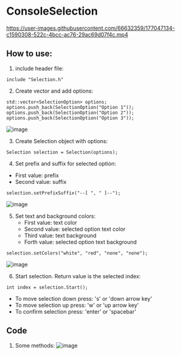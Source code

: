 # ConsoleSelection

https://user-images.githubusercontent.com/66632359/177047134-c1590308-522c-4bcc-ac76-29ac69d07f4c.mp4

## How to use:
1. include header file: 
```
include "Selection.h"
```
2. Create vector and add options:
```
std::vector<SelectionOption> options;
options.push_back(SelectionOption("Option 1"));
options.push_back(SelectionOption("Option 2"));
options.push_back(SelectionOption("Option 3"));
```
![image](https://user-images.githubusercontent.com/66632359/177047264-a7379070-5ae2-41b2-a33a-d0519716d18a.png)

3. Create Selection object with options:
```
Selection selection = Selection(options);
```
4. Set prefix and suffix for selected option:
  - First value: prefix
  - Second value: suffix
```
selection.setPrefixSuffix("--[ ", " ]--");
```
![image](https://user-images.githubusercontent.com/66632359/177047293-b31bd806-a9f5-49e6-9b1a-38966531cdf9.png)

5. Set text and background colors:
   - First value: text color
   - Second value: selected option text color
   - Third value: text background
   - Forth value: selected option text background
```
selection.setColors("white", "red", "none", "none");	
```
![image](https://user-images.githubusercontent.com/66632359/177047305-61b9a5b0-e5f1-4bdf-affe-1983f185fbd1.png)

6. Start selection. Return value is the selected index:
```
int index = selection.Start();
```
- To move selection down press: 's' or 'down arrow key'
- To move selection up press: 'w' or 'up arrow key'
- To confirm selection press: 'enter' or 'spacebar'

## Code
1. Some methods:
![image](https://user-images.githubusercontent.com/66632359/177047622-705960b3-b85d-4d58-9f3a-ec3d7997c25c.png)


